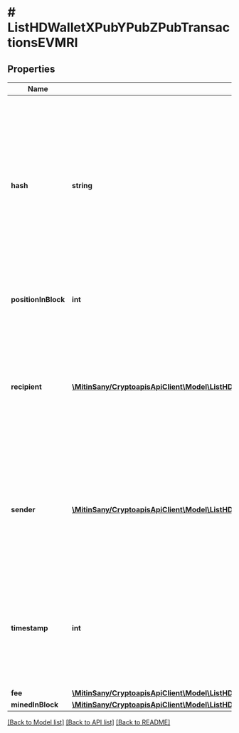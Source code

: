 # # ListHDWalletXPubYPubZPubTransactionsEVMRI

## Properties

Name | Type | Description | Notes
------------ | ------------- | ------------- | -------------
**hash** | **string** | Represents the same as &#x60;transactionId&#x60; for account-based protocols like Ethereum, while it could be different in UTXO-based protocols like Bitcoin. E.g., in UTXO-based protocols &#x60;hash&#x60; is different from &#x60;transactionId&#x60; for SegWit transactions. |
**positionInBlock** | **int** | Represents the index position of the transaction in the block. |
**recipient** | [**\MitinSany/CryptoapisApiClient\Model\ListHDWalletXPubYPubZPubTransactionsEVMRIRecipientInner[]**](ListHDWalletXPubYPubZPubTransactionsEVMRIRecipientInner.md) | Represents a list of recipient addresses with the respective amounts. In account-based protocols like Ethereum there is only one address in this list. |
**sender** | [**\MitinSany/CryptoapisApiClient\Model\ListHDWalletXPubYPubZPubTransactionsEVMRISenderInner[]**](ListHDWalletXPubYPubZPubTransactionsEVMRISenderInner.md) | Represents a list of sender addresses with the respective amounts. In account-based protocols like Ethereum there is only one address in this list. |
**timestamp** | **int** | Defines the exact date/time in Unix Timestamp when this transaction was mined, confirmed or first seen in Mempool, if it is unconfirmed. |
**fee** | [**\MitinSany/CryptoapisApiClient\Model\ListHDWalletXPubYPubZPubTransactionsUTXORIFee**](ListHDWalletXPubYPubZPubTransactionsUTXORIFee.md) |  |
**minedInBlock** | [**\MitinSany/CryptoapisApiClient\Model\ListHDWalletXPubYPubZPubTransactionsEVMRIMinedInBlock**](ListHDWalletXPubYPubZPubTransactionsEVMRIMinedInBlock.md) |  |

[[Back to Model list]](../../README.md#models) [[Back to API list]](../../README.md#endpoints) [[Back to README]](../../README.md)
